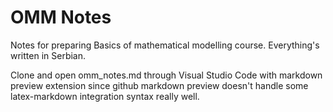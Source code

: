 # OMM Notes

Notes for preparing Basics of mathematical modelling course. Everything's written in Serbian.

Clone and open omm_notes.md through Visual Studio Code with markdown preview extension since github markdown preview doesn't handle some latex-markdown integration syntax really well.